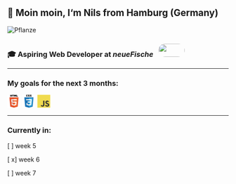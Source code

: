 ## 🌿 Moin moin, I‘m Nils from Hamburg (Germany)

![Pflanze](https://user-images.githubusercontent.com/125801955/236850362-d1336789-fe62-4eea-8abc-2af267625983.png)

### 🎓 Aspiring Web Developer at _neueFische_ &nbsp;&nbsp;<a href="https://www.neuefische.de" target="_blank"><img src="https://images.ctfassets.net/m8n66tuamygx/4hT1EuV1z7nnYGOBXOEWPz/006bf4419464bb53cffcaacb85f84199/metaimage.png" width="60" height="30" style="border-radius: 18px">
</a>

---


### My goals for the next 3 months:

  <img src="https://raw.githubusercontent.com/devicons/devicon/master/icons/html5/html5-original-wordmark.svg" width="30" height="30">
  <img src="https://raw.githubusercontent.com/devicons/devicon/master/icons/css3/css3-original-wordmark.svg" width="30" height="30">
  <img src="https://raw.githubusercontent.com/devicons/devicon/master/icons/javascript/javascript-original.svg" width="30" height="30">

 


---
### Currently in:

[ ] week 5

[ x] week 6

[ ] week 7
